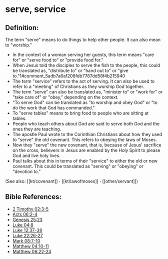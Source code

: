 # serve, service #

## Definition: ##

The term "serve" means to do things to help other people. It can also mean to "worship."

* In the context of a woman serving her guests, this term means "care for" or "serve food to" or "provide food for."
* When Jesus told the disciples to serve the fish to the people, this could be translated as, "distribute to" or "hand out to" or "give to."1#comment_5adb7a6af206fdb7787dd58f4b215940
* The term "service" refers to the act of serving. It can also be used to refer to a "meeting" of Christians as they worship God together.
* The term "serve" can also be translated as, "minister to" or "work for" or "take care of" or "obey," depending on the context.
* "To serve God" can be translated as "to worship and obey God" or "to do the work that God has commanded."
* To "serve tables" means to bring food to people who are sitting at tables.
* People who teach others about God are said to serve both God and the ones they are teaching.
* The apostle Paul wrote to the Corinthian Christians about how they used to "serve" the old covenant. This refers to obeying the laws of Moses.
* Now they "serve" the new covenant, that is, because of Jesus' sacrifice on the cross, believers in Jesus are enabled by the Holy Spirit to please God and live holy lives.
* Paul talks about this in terms of their "service" to either the old or new covenant. This could be translated as "serving" or "obeying" or "devotion to."

(See also: [[kt/covenant]] **·** [[kt/lawofmoses]] **·** [[other/servant]])

## Bible References: ##

* [2 Timothy 02:3-5](en/tn/2ti/help/02/03)
* [Acts 06:2-4](en/tn/act/help/06/02)
* [Genesis 25:23](en/tn/gen/help/25/23)
* [Luke 04:8](en/tn/luk/help/04/08)
* [Luke 12:37-38](en/tn/luk/help/12/37)
* [Luke 22:26-27](en/tn/luk/help/22/26)
* [Mark 08:7-10](en/tn/mrk/help/08/07)
* [Matthew 04:10-11](en/tn/mat/help/04/10)
* [Matthew 06:22-24](en/tn/mat/help/06/22)